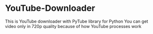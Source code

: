 # YouTube-Downloader
This is YouTube downloader with PyTube library for Python
You can get video only in 720p quality because of how YouTube processes work
